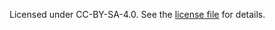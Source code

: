 Licensed under CC-BY-SA-4.0. See the [license file](https://github.com/xson-lang/XSON/blob/main/LICENSE.txt) for details.